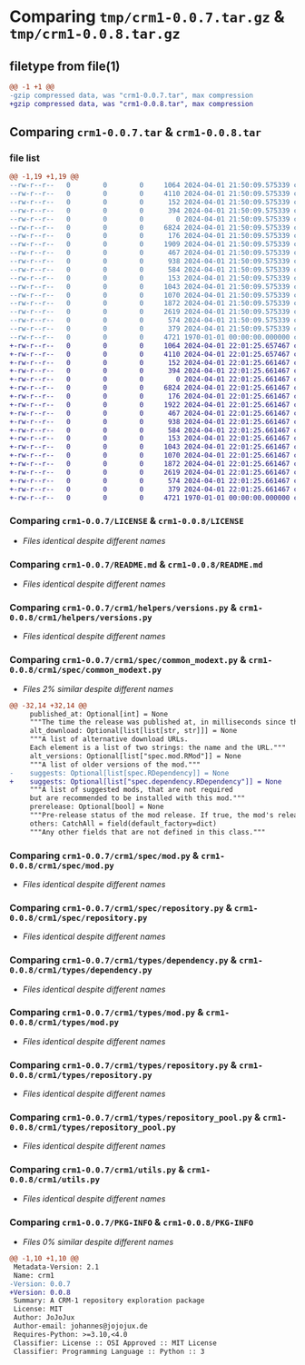 # Comparing `tmp/crm1-0.0.7.tar.gz` & `tmp/crm1-0.0.8.tar.gz`

## filetype from file(1)

```diff
@@ -1 +1 @@
-gzip compressed data, was "crm1-0.0.7.tar", max compression
+gzip compressed data, was "crm1-0.0.8.tar", max compression
```

## Comparing `crm1-0.0.7.tar` & `crm1-0.0.8.tar`

### file list

```diff
@@ -1,19 +1,19 @@
--rw-r--r--   0        0        0     1064 2024-04-01 21:50:09.575339 crm1-0.0.7/LICENSE
--rw-r--r--   0        0        0     4110 2024-04-01 21:50:09.575339 crm1-0.0.7/README.md
--rw-r--r--   0        0        0      152 2024-04-01 21:50:09.575339 crm1-0.0.7/crm1/__init__.py
--rw-r--r--   0        0        0      394 2024-04-01 21:50:09.575339 crm1-0.0.7/crm1/autorepotools.py
--rw-r--r--   0        0        0        0 2024-04-01 21:50:09.575339 crm1-0.0.7/crm1/helpers/__init__.py
--rw-r--r--   0        0        0     6824 2024-04-01 21:50:09.575339 crm1-0.0.7/crm1/helpers/versions.py
--rw-r--r--   0        0        0      176 2024-04-01 21:50:09.575339 crm1-0.0.7/crm1/spec/__init__.py
--rw-r--r--   0        0        0     1909 2024-04-01 21:50:09.575339 crm1-0.0.7/crm1/spec/common_modext.py
--rw-r--r--   0        0        0      467 2024-04-01 21:50:09.575339 crm1-0.0.7/crm1/spec/dependency.py
--rw-r--r--   0        0        0      938 2024-04-01 21:50:09.575339 crm1-0.0.7/crm1/spec/mod.py
--rw-r--r--   0        0        0      584 2024-04-01 21:50:09.575339 crm1-0.0.7/crm1/spec/repository.py
--rw-r--r--   0        0        0      153 2024-04-01 21:50:09.575339 crm1-0.0.7/crm1/types/__init__.py
--rw-r--r--   0        0        0     1043 2024-04-01 21:50:09.575339 crm1-0.0.7/crm1/types/dependency.py
--rw-r--r--   0        0        0     1070 2024-04-01 21:50:09.575339 crm1-0.0.7/crm1/types/mod.py
--rw-r--r--   0        0        0     1872 2024-04-01 21:50:09.575339 crm1-0.0.7/crm1/types/repository.py
--rw-r--r--   0        0        0     2619 2024-04-01 21:50:09.575339 crm1-0.0.7/crm1/types/repository_pool.py
--rw-r--r--   0        0        0      574 2024-04-01 21:50:09.575339 crm1-0.0.7/crm1/utils.py
--rw-r--r--   0        0        0      379 2024-04-01 21:50:09.575339 crm1-0.0.7/pyproject.toml
--rw-r--r--   0        0        0     4721 1970-01-01 00:00:00.000000 crm1-0.0.7/PKG-INFO
+-rw-r--r--   0        0        0     1064 2024-04-01 22:01:25.657467 crm1-0.0.8/LICENSE
+-rw-r--r--   0        0        0     4110 2024-04-01 22:01:25.657467 crm1-0.0.8/README.md
+-rw-r--r--   0        0        0      152 2024-04-01 22:01:25.661467 crm1-0.0.8/crm1/__init__.py
+-rw-r--r--   0        0        0      394 2024-04-01 22:01:25.661467 crm1-0.0.8/crm1/autorepotools.py
+-rw-r--r--   0        0        0        0 2024-04-01 22:01:25.661467 crm1-0.0.8/crm1/helpers/__init__.py
+-rw-r--r--   0        0        0     6824 2024-04-01 22:01:25.661467 crm1-0.0.8/crm1/helpers/versions.py
+-rw-r--r--   0        0        0      176 2024-04-01 22:01:25.661467 crm1-0.0.8/crm1/spec/__init__.py
+-rw-r--r--   0        0        0     1922 2024-04-01 22:01:25.661467 crm1-0.0.8/crm1/spec/common_modext.py
+-rw-r--r--   0        0        0      467 2024-04-01 22:01:25.661467 crm1-0.0.8/crm1/spec/dependency.py
+-rw-r--r--   0        0        0      938 2024-04-01 22:01:25.661467 crm1-0.0.8/crm1/spec/mod.py
+-rw-r--r--   0        0        0      584 2024-04-01 22:01:25.661467 crm1-0.0.8/crm1/spec/repository.py
+-rw-r--r--   0        0        0      153 2024-04-01 22:01:25.661467 crm1-0.0.8/crm1/types/__init__.py
+-rw-r--r--   0        0        0     1043 2024-04-01 22:01:25.661467 crm1-0.0.8/crm1/types/dependency.py
+-rw-r--r--   0        0        0     1070 2024-04-01 22:01:25.661467 crm1-0.0.8/crm1/types/mod.py
+-rw-r--r--   0        0        0     1872 2024-04-01 22:01:25.661467 crm1-0.0.8/crm1/types/repository.py
+-rw-r--r--   0        0        0     2619 2024-04-01 22:01:25.661467 crm1-0.0.8/crm1/types/repository_pool.py
+-rw-r--r--   0        0        0      574 2024-04-01 22:01:25.661467 crm1-0.0.8/crm1/utils.py
+-rw-r--r--   0        0        0      379 2024-04-01 22:01:25.661467 crm1-0.0.8/pyproject.toml
+-rw-r--r--   0        0        0     4721 1970-01-01 00:00:00.000000 crm1-0.0.8/PKG-INFO
```

### Comparing `crm1-0.0.7/LICENSE` & `crm1-0.0.8/LICENSE`

 * *Files identical despite different names*

### Comparing `crm1-0.0.7/README.md` & `crm1-0.0.8/README.md`

 * *Files identical despite different names*

### Comparing `crm1-0.0.7/crm1/helpers/versions.py` & `crm1-0.0.8/crm1/helpers/versions.py`

 * *Files identical despite different names*

### Comparing `crm1-0.0.7/crm1/spec/common_modext.py` & `crm1-0.0.8/crm1/spec/common_modext.py`

 * *Files 2% similar despite different names*

```diff
@@ -32,14 +32,14 @@
     published_at: Optional[int] = None
     """The time the release was published at, in milliseconds since the Unix epoch."""
     alt_download: Optional[list[list[str, str]]] = None
     """A list of alternative download URLs.
     Each element is a list of two strings: the name and the URL."""
     alt_versions: Optional[list["spec.mod.RMod"]] = None
     """A list of older versions of the mod."""
-    suggests: Optional[list[spec.RDependency]] = None
+    suggests: Optional[list["spec.dependency.RDependency"]] = None
     """A list of suggested mods, that are not required
     but are recommended to be installed with this mod."""
     prerelease: Optional[bool] = None
     """Pre-release status of the mod release. If true, the mod's release is a pre-release."""
     others: CatchAll = field(default_factory=dict)
     """Any other fields that are not defined in this class."""
```

### Comparing `crm1-0.0.7/crm1/spec/mod.py` & `crm1-0.0.8/crm1/spec/mod.py`

 * *Files identical despite different names*

### Comparing `crm1-0.0.7/crm1/spec/repository.py` & `crm1-0.0.8/crm1/spec/repository.py`

 * *Files identical despite different names*

### Comparing `crm1-0.0.7/crm1/types/dependency.py` & `crm1-0.0.8/crm1/types/dependency.py`

 * *Files identical despite different names*

### Comparing `crm1-0.0.7/crm1/types/mod.py` & `crm1-0.0.8/crm1/types/mod.py`

 * *Files identical despite different names*

### Comparing `crm1-0.0.7/crm1/types/repository.py` & `crm1-0.0.8/crm1/types/repository.py`

 * *Files identical despite different names*

### Comparing `crm1-0.0.7/crm1/types/repository_pool.py` & `crm1-0.0.8/crm1/types/repository_pool.py`

 * *Files identical despite different names*

### Comparing `crm1-0.0.7/crm1/utils.py` & `crm1-0.0.8/crm1/utils.py`

 * *Files identical despite different names*

### Comparing `crm1-0.0.7/PKG-INFO` & `crm1-0.0.8/PKG-INFO`

 * *Files 0% similar despite different names*

```diff
@@ -1,10 +1,10 @@
 Metadata-Version: 2.1
 Name: crm1
-Version: 0.0.7
+Version: 0.0.8
 Summary: A CRM-1 repository exploration package
 License: MIT
 Author: JoJoJux
 Author-email: johannes@jojojux.de
 Requires-Python: >=3.10,<4.0
 Classifier: License :: OSI Approved :: MIT License
 Classifier: Programming Language :: Python :: 3
```

